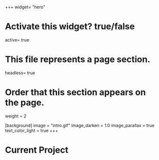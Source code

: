 +++
widget= "hero"

# Activate this widget? true/false
active= true

# This file represents a page section.
headless= true

# Order that this section appears on the page.
weight = 2

[background]
    image = "intro.gif"
    image_darken = 1.0
    image_parallax = true
    text_color_light = true
+++
# Current Project
